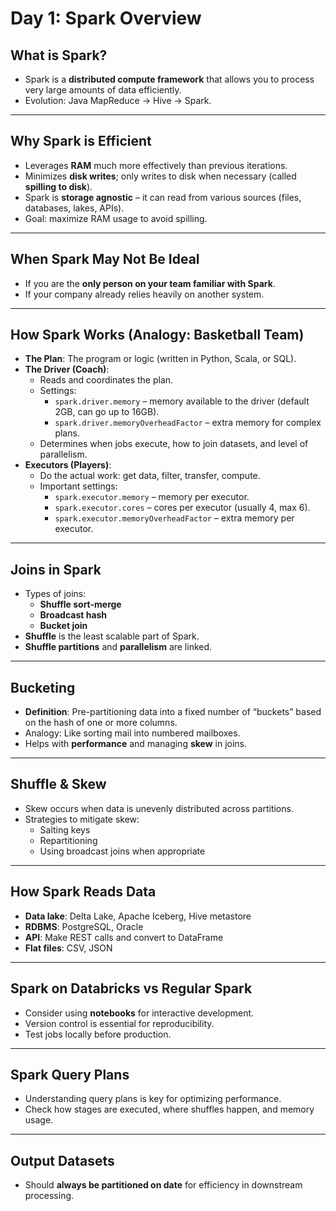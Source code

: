 # Day 1: Spark Overview

## What is Spark?

- Spark is a **distributed compute framework** that allows you to process very large amounts of data efficiently.  
- Evolution: Java MapReduce → Hive → Spark.

---

## Why Spark is Efficient

- Leverages **RAM** much more effectively than previous iterations.  
- Minimizes **disk writes**; only writes to disk when necessary (called **spilling to disk**).  
- Spark is **storage agnostic** – it can read from various sources (files, databases, lakes, APIs).  
- Goal: maximize RAM usage to avoid spilling.  

---

## When Spark May Not Be Ideal

- If you are the **only person on your team familiar with Spark**.  
- If your company already relies heavily on another system.  

---

## How Spark Works (Analogy: Basketball Team)

- **The Plan**: The program or logic (written in Python, Scala, or SQL).  
- **The Driver (Coach)**:  
  - Reads and coordinates the plan.  
  - Settings:
    - `spark.driver.memory` – memory available to the driver (default 2GB, can go up to 16GB).  
    - `spark.driver.memoryOverheadFactor` – extra memory for complex plans.  
  - Determines when jobs execute, how to join datasets, and level of parallelism.  
- **Executors (Players)**:
  - Do the actual work: get data, filter, transfer, compute.  
  - Important settings:
    - `spark.executor.memory` – memory per executor.  
    - `spark.executor.cores` – cores per executor (usually 4, max 6).  
    - `spark.executor.memoryOverheadFactor` – extra memory per executor.  

---

## Joins in Spark

- Types of joins:
  - **Shuffle sort-merge**
  - **Broadcast hash**
  - **Bucket join**  
- **Shuffle** is the least scalable part of Spark.  
- **Shuffle partitions** and **parallelism** are linked.  

---

## Bucketing

- **Definition**: Pre-partitioning data into a fixed number of “buckets” based on the hash of one or more columns.  
- Analogy: Like sorting mail into numbered mailboxes.  
- Helps with **performance** and managing **skew** in joins.  

---

## Shuffle & Skew

- Skew occurs when data is unevenly distributed across partitions.  
- Strategies to mitigate skew:
  - Salting keys
  - Repartitioning
  - Using broadcast joins when appropriate  

---

## How Spark Reads Data

- **Data lake**: Delta Lake, Apache Iceberg, Hive metastore  
- **RDBMS**: PostgreSQL, Oracle  
- **API**: Make REST calls and convert to DataFrame  
- **Flat files**: CSV, JSON  

---

## Spark on Databricks vs Regular Spark

- Consider using **notebooks** for interactive development.  
- Version control is essential for reproducibility.  
- Test jobs locally before production.  

---

## Spark Query Plans

- Understanding query plans is key for optimizing performance.  
- Check how stages are executed, where shuffles happen, and memory usage.  

---

## Output Datasets

- Should **always be partitioned on date** for efficiency in downstream processing.  
